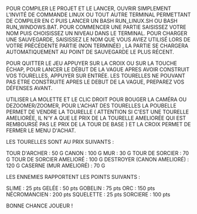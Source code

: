 
POUR COMPILER LE PROJET ET LE LANCER, OUVRIR SIMPLEMENT L'INVITÉ DE COMMANDE LINUX OU TOUT AUTRE TERMINAL PERMETTANT DE COMPILER EN C PUIS LANCER UN BASH RUN_LINUX.SH OU BASH RUN_WINDOWS.BAT.
POUR COMMENCER UNE PARTIE SAISISSEZ VOTRE NOM PUIS CHOISISSEZ UN NIVEAU DANS LE TERMINAL.
POUR CHARGER UNE SAUVEGARDE, SAISISSEZ LE NOM QUE VOUS AVIEZ UTILISÉ LORS DE VOTRE PRÉCÉDENTE PARTIE (NON TERMINÉE) , LA PARTIE SE CHARGERA AUTOMATIQUEMENT AU POINT DE SAUVEGARDE LE PLUS RÉCENT.

POUR QUITTER LE JEU APPUYER SUR LA CROIX OU SUR LA TOUCHE ÉCHAP, POUR LANCER LE DÉBUT DE LA VAGUE APRES AVOIR CONSTRUIT VOS TOURELLES, APPUYER SUR ENTRÉE. LES TOURELLES NE POUVANT PAS ETRE CONSTRUITE APRES LE DEBUT DE LA VAGUE, PREPAREZ VOS DÉFENSES AVANT.

UTILISER LA MOLETTE ET LE CLIC DROIT POUR BOUGER LA CAMÉRA OU DEZOOMER/ZOOMER, POUR L'ACHAT DES TOURELLES LA POUBELLE PERMET DE VENDRE LA TOURELLE ( ATTENTION SI C'EST UNE TOURELLE AMELIORÉE, IL N'Y A QUE LE PRIX DE LA TOURELLE AMELIORÉE QUI EST REMBOURSÉ PAS LE PRIX DE LA TOUR DE BASE ) ET LA CROIX PERMET DE FERMER LE MENU D'ACHAT.

LES TOURELLES SONT AU PRIX SUIVANTS :

TOUR D'ARCHER : 50 G
CANON : 100 G
MUR : 30 G
TOUR DE SORCIER : 70 G
TOUR DE SORCIER AMELIORÉ : 100 G
DESTROYER (CANON AMELIORÉ) : 120 G
CASERNE (MUR AMELIORÉ) : 70 G

LES ENNEMIES RAPPORTENT LES POINTS SUIVANTS :

SLIME : 25 pts
GELÉE : 50 pts
GOBELIN : 75 pts
ORC : 150 pts
NÉCROMANCIEN : 200 pts
SQUELETTE : 25 pts
SORCIERE : 100 pts


BONNE CHANCE JOUEUR !
